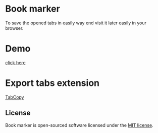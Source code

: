 # Book marker

To save the opened tabs in easily way end visit it later easily in your browser.

# Demo

[click here](https://ahmedhelalahmed.github.io/bookmarker/)

# Export tabs extension

[TabCopy](https://chrome.google.com/webstore/detail/tabcopy/micdllihgoppmejpecmkilggmaagfdmb)

## License

Book marker is open-sourced software licensed under the [MIT license](https://opensource.org/licenses/MIT).
